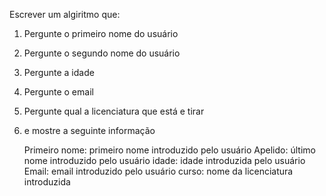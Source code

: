 


Escrever um algiritmo que:

  1) Pergunte o primeiro nome do usuário
  2) Pergunte o segundo  nome do usuário
  3) Pergunte a idade
  4) Pergunte o email
  5) Pergunte qual a licenciatura que está e tirar
  6) e mostre a seguinte informação

     Primeiro nome: primeiro nome introduzido pelo usuário
     Apelido: último nome introduzido pelo usuário
     idade: idade introduzida pelo usuário
     Email: email introduzido pelo usuário
     curso: nome da licenciatura introduzida

  
